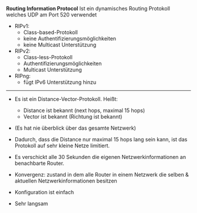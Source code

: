 **Routing Information Protocol**
Ist ein dynamisches Routing Protokoll welches UDP am Port 520 verwendet
* RIPv1:
	* Class-based-Protokoll
	* keine Authentifizierungsmöglichkeiten
	* keine Multicast Unterstützung
* RIPv2:
	* Class-less-Protokoll
	* Authentifizierungsmöglichkeiten
	* Multicast Unterstützung
* RIPng:
	* fügt IPv6 Unterstützung hinzu
---
* Es ist ein Distance-Vector-Protokoll. Heißt:
	* Distance ist bekannt (next hops, maximal 15 hops)
	* Vector ist bekannt (Richtung ist bekannt)

* (Es hat nie überblick über das gesamte Netzwerk)
* Dadurch, dass die Distance nur maximal 15 hops lang sein kann, ist das Protokoll auf sehr kleine Netze limitiert.
* Es verschickt alle 30 Sekunden die eigenen Netzwerkinformationen an benachbarte Router.
* Konvergenz: zustand in dem alle Router in einem Netzwerk die selben & aktuellen Netzwerkinformationen besitzen
* Konfiguration ist einfach
* Sehr langsam